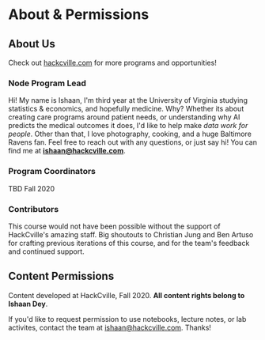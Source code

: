 # About & Permissions

## About Us
Check out [hackcville.com](https://hackcville.com/) for more programs and opportunities!

### Node Program Lead
Hi! My name is Ishaan, I'm third year at the University of Virginia studying statistics & economics, and hopefully medicine. Why? Whether its about creating care programs around patient needs, or understanding why AI predicts the medical outcomes it does, I'd like to help make *data work for people*. Other than that, I love photography, cooking, and a huge Baltimore Ravens fan. Feel free to reach out with any questions, or just say hi! You can find me at **ishaan@hackcville.com**. 

### Program Coordinators
TBD Fall 2020

### Contributors
This course would not have been possible without the support of HackCville's amazing staff. Big shoutouts to Christian Jung and Ben Artuso for crafting previous iterations of this course, and for the team's feedback and continued support. 

## Content Permissions
Content developed at HackCville, Fall 2020. **All content rights belong to Ishaan Dey**.

If you'd like to request permission to use notebooks, lecture notes, or lab activites, contact the team at ishaan@hackcville.com. Thanks!